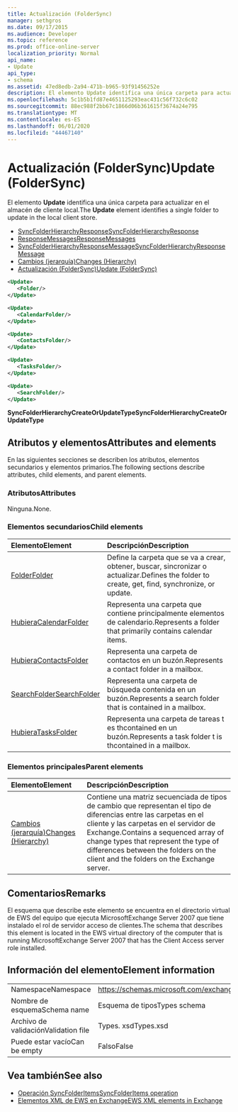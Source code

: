 ```yaml
---
title: Actualización (FolderSync)
manager: sethgros
ms.date: 09/17/2015
ms.audience: Developer
ms.topic: reference
ms.prod: office-online-server
localization_priority: Normal
api_name:
- Update
api_type:
- schema
ms.assetid: 47ed8edb-2a94-471b-b965-93f91456252e
description: El elemento Update identifica una única carpeta para actualizar en el almacén de cliente local.
ms.openlocfilehash: 5c1b5b1fd87e4651125293eac431c56f732c6c02
ms.sourcegitcommit: 88ec988f2bb67c1866d06b361615f3674a24e795
ms.translationtype: MT
ms.contentlocale: es-ES
ms.lasthandoff: 06/01/2020
ms.locfileid: "44467140"
---
```

# <a name="update-foldersync"></a><span data-ttu-id="965f8-103">Actualización (FolderSync)</span><span class="sxs-lookup"><span data-stu-id="965f8-103">Update (FolderSync)</span></span>

<span data-ttu-id="965f8-104">El elemento **Update** identifica una única carpeta para actualizar en el almacén de cliente local.</span><span class="sxs-lookup"><span data-stu-id="965f8-104">The **Update** element identifies a single folder to update in the local client store.</span></span> 
  
- [<span data-ttu-id="965f8-105">SyncFolderHierarchyResponse</span><span class="sxs-lookup"><span data-stu-id="965f8-105">SyncFolderHierarchyResponse</span></span>](syncfolderhierarchyresponse.md) 
- [<span data-ttu-id="965f8-106">ResponseMessages</span><span class="sxs-lookup"><span data-stu-id="965f8-106">ResponseMessages</span></span>](responsemessages.md) 
- [<span data-ttu-id="965f8-107">SyncFolderHierarchyResponseMessage</span><span class="sxs-lookup"><span data-stu-id="965f8-107">SyncFolderHierarchyResponseMessage</span></span>](syncfolderhierarchyresponsemessage.md)  
- [<span data-ttu-id="965f8-108">Cambios (jerarquía)</span><span class="sxs-lookup"><span data-stu-id="965f8-108">Changes (Hierarchy)</span></span>](changes-hierarchy.md) 
- [<span data-ttu-id="965f8-109">Actualización (FolderSync)</span><span class="sxs-lookup"><span data-stu-id="965f8-109">Update (FolderSync)</span></span>](update-foldersync.md)
  
```xml
<Update>
   <Folder/>
</Update>
```

```xml
<Update>
   <CalendarFolder/>
</Update>
```

```xml
<Update>
   <ContactsFolder/>
</Update>
```

```xml
<Update>
   <TasksFolder/>
</Update>
```

```xml
<Update>
   <SearchFolder/>
</Update>
```

<span data-ttu-id="965f8-110">**SyncFolderHierarchyCreateOrUpdateType**</span><span class="sxs-lookup"><span data-stu-id="965f8-110">**SyncFolderHierarchyCreateOrUpdateType**</span></span>

## <a name="attributes-and-elements"></a><span data-ttu-id="965f8-111">Atributos y elementos</span><span class="sxs-lookup"><span data-stu-id="965f8-111">Attributes and elements</span></span>

<span data-ttu-id="965f8-112">En las siguientes secciones se describen los atributos, elementos secundarios y elementos primarios.</span><span class="sxs-lookup"><span data-stu-id="965f8-112">The following sections describe attributes, child elements, and parent elements.</span></span>
  
### <a name="attributes"></a><span data-ttu-id="965f8-113">Atributos</span><span class="sxs-lookup"><span data-stu-id="965f8-113">Attributes</span></span>

<span data-ttu-id="965f8-114">Ninguna.</span><span class="sxs-lookup"><span data-stu-id="965f8-114">None.</span></span>
  
### <a name="child-elements"></a><span data-ttu-id="965f8-115">Elementos secundarios</span><span class="sxs-lookup"><span data-stu-id="965f8-115">Child elements</span></span>

|<span data-ttu-id="965f8-116">**Elemento**</span><span class="sxs-lookup"><span data-stu-id="965f8-116">**Element**</span></span>|<span data-ttu-id="965f8-117">**Descripción**</span><span class="sxs-lookup"><span data-stu-id="965f8-117">**Description**</span></span>|
|:-----|:-----|
|[<span data-ttu-id="965f8-118">Folder</span><span class="sxs-lookup"><span data-stu-id="965f8-118">Folder</span></span>](folder.md) <br/> |<span data-ttu-id="965f8-119">Define la carpeta que se va a crear, obtener, buscar, sincronizar o actualizar.</span><span class="sxs-lookup"><span data-stu-id="965f8-119">Defines the folder to create, get, find, synchronize, or update.</span></span>  <br/> |
|[<span data-ttu-id="965f8-120">Hubiera</span><span class="sxs-lookup"><span data-stu-id="965f8-120">CalendarFolder</span></span>](calendarfolder.md) <br/> |<span data-ttu-id="965f8-121">Representa una carpeta que contiene principalmente elementos de calendario.</span><span class="sxs-lookup"><span data-stu-id="965f8-121">Represents a folder that primarily contains calendar items.</span></span>  <br/> |
|[<span data-ttu-id="965f8-122">Hubiera</span><span class="sxs-lookup"><span data-stu-id="965f8-122">ContactsFolder</span></span>](contactsfolder.md) <br/> |<span data-ttu-id="965f8-123">Representa una carpeta de contactos en un buzón.</span><span class="sxs-lookup"><span data-stu-id="965f8-123">Represents a contact folder in a mailbox.</span></span>  <br/> |
|[<span data-ttu-id="965f8-124">SearchFolder</span><span class="sxs-lookup"><span data-stu-id="965f8-124">SearchFolder</span></span>](searchfolder.md) <br/> |<span data-ttu-id="965f8-125">Representa una carpeta de búsqueda contenida en un buzón.</span><span class="sxs-lookup"><span data-stu-id="965f8-125">Represents a search folder that is contained in a mailbox.</span></span>  <br/> |
|[<span data-ttu-id="965f8-126">Hubiera</span><span class="sxs-lookup"><span data-stu-id="965f8-126">TasksFolder</span></span>](tasksfolder.md) <br/> |<span data-ttu-id="965f8-127">Representa una carpeta de tareas t es thcontained en un buzón.</span><span class="sxs-lookup"><span data-stu-id="965f8-127">Represents a task folder t is thcontained in a mailbox.</span></span>  <br/> |
   
### <a name="parent-elements"></a><span data-ttu-id="965f8-128">Elementos principales</span><span class="sxs-lookup"><span data-stu-id="965f8-128">Parent elements</span></span>

|<span data-ttu-id="965f8-129">**Elemento**</span><span class="sxs-lookup"><span data-stu-id="965f8-129">**Element**</span></span>|<span data-ttu-id="965f8-130">**Descripción**</span><span class="sxs-lookup"><span data-stu-id="965f8-130">**Description**</span></span>|
|:-----|:-----|
|[<span data-ttu-id="965f8-131">Cambios (jerarquía)</span><span class="sxs-lookup"><span data-stu-id="965f8-131">Changes (Hierarchy)</span></span>](changes-hierarchy.md) <br/> |<span data-ttu-id="965f8-132">Contiene una matriz secuenciada de tipos de cambio que representan el tipo de diferencias entre las carpetas en el cliente y las carpetas en el servidor de Exchange.</span><span class="sxs-lookup"><span data-stu-id="965f8-132">Contains a sequenced array of change types that represent the type of differences between the folders on the client and the folders on the Exchange server.</span></span>  <br/> |
   
## <a name="remarks"></a><span data-ttu-id="965f8-133">Comentarios</span><span class="sxs-lookup"><span data-stu-id="965f8-133">Remarks</span></span>

<span data-ttu-id="965f8-134">El esquema que describe este elemento se encuentra en el directorio virtual de EWS del equipo que ejecuta MicrosoftExchange Server 2007 que tiene instalado el rol de servidor acceso de clientes.</span><span class="sxs-lookup"><span data-stu-id="965f8-134">The schema that describes this element is located in the EWS virtual directory of the computer that is running MicrosoftExchange Server 2007 that has the Client Access server role installed.</span></span>
  
## <a name="element-information"></a><span data-ttu-id="965f8-135">Información del elemento</span><span class="sxs-lookup"><span data-stu-id="965f8-135">Element information</span></span>

|||
|:-----|:-----|
|<span data-ttu-id="965f8-136">Namespace</span><span class="sxs-lookup"><span data-stu-id="965f8-136">Namespace</span></span>  <br/> |https://schemas.microsoft.com/exchange/services/2006/types  <br/> |
|<span data-ttu-id="965f8-137">Nombre de esquema</span><span class="sxs-lookup"><span data-stu-id="965f8-137">Schema name</span></span>  <br/> |<span data-ttu-id="965f8-138">Esquema de tipos</span><span class="sxs-lookup"><span data-stu-id="965f8-138">Types schema</span></span>  <br/> |
|<span data-ttu-id="965f8-139">Archivo de validación</span><span class="sxs-lookup"><span data-stu-id="965f8-139">Validation file</span></span>  <br/> |<span data-ttu-id="965f8-140">Types. xsd</span><span class="sxs-lookup"><span data-stu-id="965f8-140">Types.xsd</span></span>  <br/> |
|<span data-ttu-id="965f8-141">Puede estar vacío</span><span class="sxs-lookup"><span data-stu-id="965f8-141">Can be empty</span></span>  <br/> |<span data-ttu-id="965f8-142">Falso</span><span class="sxs-lookup"><span data-stu-id="965f8-142">False</span></span>  <br/> |
   
## <a name="see-also"></a><span data-ttu-id="965f8-143">Vea también</span><span class="sxs-lookup"><span data-stu-id="965f8-143">See also</span></span>

- [<span data-ttu-id="965f8-144">Operación SyncFolderItems</span><span class="sxs-lookup"><span data-stu-id="965f8-144">SyncFolderItems operation</span></span>](syncfolderitems-operation.md)
- [<span data-ttu-id="965f8-145">Elementos XML de EWS en Exchange</span><span class="sxs-lookup"><span data-stu-id="965f8-145">EWS XML elements in Exchange</span></span>](ews-xml-elements-in-exchange.md)

